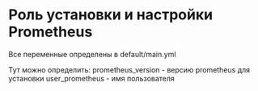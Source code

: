 Роль установки и настройки Prometheus
=========

Все переменные определены в default/main.yml

Тут можно определить:
prometheus_version - версию prometheus для установки
user_prometheus - имя пользователя
